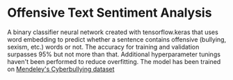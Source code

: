 # Offensive Text Sentiment Analysis
A binary classifier neural network created with tensorflow.keras that uses word embedding to predict whether a sentence contains offensive (bullying, sexism, etc.) words or not.
The accuracy for training and validation surpasses 95% but not more than that.
Additional hyperparameter tunings haven't been performed to reduce overfitting.
The model has been trained on [Mendeley's Cyberbullying dataset](https://data.mendeley.com/datasets/jf4pzyvnpj/1)
